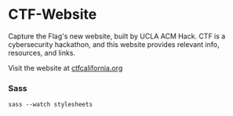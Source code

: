 # CTF-WebsiteCapture the Flag's new website, built by UCLA ACM Hack. CTF is a cybersecurity hackathon, and this website provides relevant info, resources, and links. Visit the website at [ctfcalifornia.org](http://ctfcalifornia.org/)### Sass```shellsass --watch stylesheets```